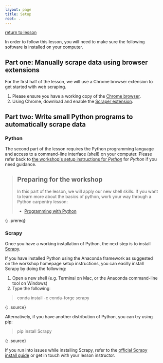 ```yaml
---
layout: page
title: Setup
root: .
---
```


[return to lesson](../)

In order to follow this lesson, you will need to make sure the following software is installed on your computer.

## Part one: Manually scrape data using browser extensions

For the first half of the lesson, we will use a Chrome browser extension to get started with web scraping.

1. Please ensure you have a working copy of the [Chrome browser](https://www.google.com/intl/en/chrome/browser/).
2. Using Chrome, download and enable the [Scraper extension](https://chrome.google.com/webstore/detail/scraper/mbigbapnjcgaffohmbkdlecaccepngjd).

## Part two: Write small Python programs to automatically scrape data

### Python
The second part of the lesson requires the Python programming language and access to a command-line 
interface (shell) on your computer. Please refer back to [the workshop's setup 
instructions for *Python*](/2020-06-03-UCSBLibCarp/setup/setup.html) for 
*Python* if you need guidance.

> ## Preparing for the workshop
> In this part of the lesson, we will apply 
> our new shell skills.
> If you want to learn more about the basics of python, work your way through 
> a Python carpentry lesson:
>
> * [Programming with Python](http://swcarpentry.github.io/python-novice-inflammation/)
>
{: .prereq}

### Scrapy

Once you have a working installation of Python, the next step is to install [Scrapy](https://scrapy.org/).

If you have installed Python using the Anaconda framework as suggested on the workshop homepage
setup instructions, you can easilly install Scrapy by doing the following:

1. Open a new shell (e.g. Terminal on Mac, or the Anaconda command-line tool on Windows)
2. Type the following:

> conda install -c conda-forge scrapy
>
{: .source}

Alternatively, if you have another distribution of Python, you can try using pip:

> pip install Scrapy
>
{: .source}

If you run into issues while installing Scrapy, refer to the
[official Scrapy install guide](https://doc.scrapy.org/en/latest/intro/install.html#intro-install)
or get in touch with your lesson instructor.
